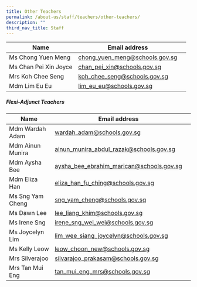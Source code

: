 ```yaml
---
title: Other Teachers
permalink: /about-us/staff/teachers/other-teachers/
description: ""
third_nav_title: Staff
---
```

| Name | Email address |  |
| -------- | -------- | -------- |
| Ms Chong Yuen Meng     | [chong_yuen_meng@schools.gov.sg](chong_yuen_meng@schools.gov.sg)     |      |
| Ms Chan Pei Xin Joyce     | [chan_pei_xin@schools.gov.sg](chan_pei_xin@schools.gov.sg)     |      |
| Mrs Koh Chee Seng     | [koh_chee_seng@schools.gov.sg](koh_chee_seng@schools.gov.sg)     |      |
| Mdm Lim Eu Eu     | [lim_eu_eu@schools.gov.sg](lim_eu_eu@schools.gov.sg)     |      |

##### **Flexi-Adjunct Teachers**

| Name | Email address |  |
| -------- | -------- | -------- |
| Mdm Wardah Adam     | [wardah_adam@schools.gov.sg](wardah_adam@schools.gov.sg)    |      |
| Mdm Ainun Munira     | [ainun_munira_abdul_razak@schools.gov.sg](ainun_munira_abdul_razak@schools.gov.sg)     |      |
| Mdm Aysha Bee     | [aysha_bee_ebrahim_marican@schools.gov.sg](aysha_bee_ebrahim_marican@schools.gov.sg)     |      |
| Mdm Eliza Han     | [eliza_han_fu_ching@schools.gov.sg](eliza_han_fu_ching@schools.gov.sg)     |      |
| Ms Sng Yam Cheng     | [sng_yam_cheng@schools.gov.sg](sng_yam_cheng@schools.gov.sg)     |      |
| Ms Dawn Lee     | [lee_liang_khim@schools.gov.sg](lee_liang_khim@schools.gov.sg)     |      |
| Ms Irene Sng     | [irene_sng_wei_wei@schools.gov.sg](irene_sng_wei_wei@schools.gov.sg)     |      |
| Ms Joycelyn Lim     | [lim_wee_siang_joycelyn@schools.gov.sg](lim_wee_siang_joycelyn@schools.gov.sg)     |      |
| Ms Kelly Leow     | [leow_choon_new@schools.gov.sg](leow_choon_new@schools.gov.sg)     |      |
| Mrs Silverajoo     | [silvarajoo_prakasam@schools.gov.sg](silvarajoo_prakasam@schools.gov.sg)     |      |
| Mrs Tan Mui Eng     | [tan_mui_eng_mrs@schools.gov.sg](tan_mui_eng_mrs@schools.gov.sg)     |      |